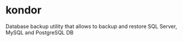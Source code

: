 # kondor
Database backup utility that allows to backup and restore SQL Server, MySQL and PostgreSQL DB
